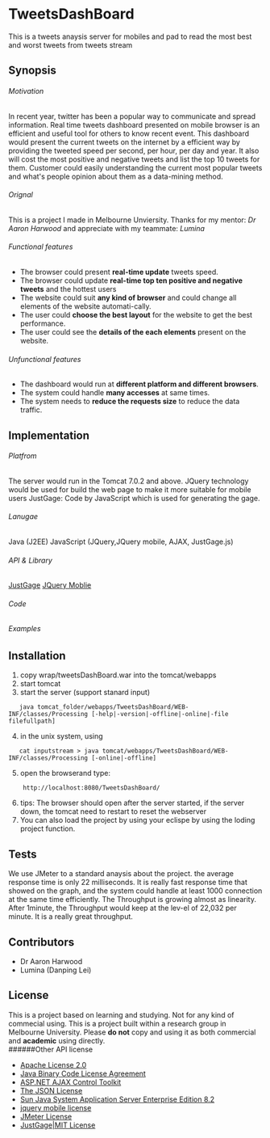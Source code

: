 # TweetsDashBoard
This is a tweets anaysis server for mobiles and pad to read the most best and worst tweets from tweets stream

## Synopsis
###### Motivation
In recent year, twitter has been a popular way to communicate and spread information. Real time tweets dashboard presented on mobile browser is an efficient and useful tool for others to know recent event. This dashboard would present the current tweets on the internet by a efficient way by providing the tweeted speed per second, per hour, per day and year. It also will cost the most positive and negative tweets and list the top 10 tweets for them. Customer could easily understanding the current most popular tweets and what's people opinion about them as a data-mining method.
###### Orignal
This is a project I made in Melbourne Unviersity. Thanks for my mentor: *Dr Aaron Harwood* and appreciate with my teammate: *Lumina*
###### Functional features
- The browser could present **real-time update** tweets speed.
- The browser could update **real-time top ten positive and negative tweets** and the hottest users
- The website could suit **any kind of browser** and could change all elements of the website automati-cally.
- The user could **choose the best layout** for the website to get the best performance.
- The user could see the **details of the each elements** present on the website.
###### Unfunctional features
- The dashboard would run at **different platform and different browsers**.
- The system could handle **many accesses** at same times.
- The system needs to **reduce the requests size** to reduce the data traffic.

## Implementation
###### Platfrom
The server would run in the Tomcat 7.0.2 and above.
JQuery technology would be used for build the web page to make it more suitable for mobile users
JustGage: Code by JavaScript which is used for generating the gage.
###### Lanugae
Java (J2EE)
JavaScript (JQuery,JQuery mobile, AJAX, JustGage.js)
###### API & Library
[JustGage](justGage.com)
[JQuery Moblie](https://jquerymobile.com/)
###### Code
###### Examples

## Installation
1. copy wrap/tweetsDashBoard.war into the tomcat/webapps
2. start tomcat
3. start the server (support stanard input)
```
   java tomcat_folder/webapps/TweetsDashBoard/WEB-INF/classes/Processing [-help|-version|-offline|-online|-file filefullpath]
```
4. in the unix system, using
```
   cat inputstream > java tomcat/webapps/TweetsDashBoard/WEB-INF/classes/Processing [-online|-offline]
```
5. open the browserand  type:
```
	http://localhost:8080/TweetsDashBoard/ 
```
6. tips: The browser should open after the server started, if the server down, the tomcat need to restart to reset the webserver
7. You can also load the project by using your eclispe by using the loding project function.

## Tests
We use JMeter to a standard anaysis about the project. the average response time is only 22 milliseconds. It is really fast response time that showed on the graph, and the system could handle at least 1000 connection at the same time efficiently.
The Throughput is growing almost as linearity. After 1minute, the Throughput would keep at the lev-el of 22,032 per minute. It is a really great throughput.


## Contributors
- Dr Aaron Harwood 
- Lumina (Danping Lei)

## License
This is a project based on learning and studying. Not for any kind of commecial using. This is a project built within a research group in Melbourne University. Please **do not** copy and using it as both commercial and **academic** using directly.  
######Other API license
- [Apache License 2.0](http://www.apache.org/licenses/LICENSE-2.0.txt)
- [Java Binary Code License Agreement](http://www.oracle.com/technetwork/java/javase/terms/license/index.html)
- [ASP.NET AJAX Control Toolkit](http://ajaxcontroltoolkit.codeplex.com/license)
- [The JSON License](http://www.json.org/license.html)
- [Sun Java System Application Server Enterprise Edition 8.2](http://www.oracle.com/technetwork/java/javaee/as8-149814.txt)
- [jquery mobile license](https://jquery.org/license/)
- [JMeter License](http://jmeter.apache.org/)
- [JustGage|MIT License](http://opensource.org/licenses/mit-license.php)


